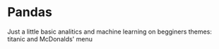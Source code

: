 # Pandas
Just a little basic analitics and machine learning on begginers themes: titanic and McDonalds' menu
